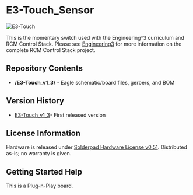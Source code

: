 # E3-Touch_Sensor

![E3-Touch](https://engineering3.org/wp-content/uploads/GitHub/E3-Touch.jpg)

This is the momentary switch used with the Engineering^3 curriculum and RCM Control Stack. Please see [Engineering3](http://engineering3.org/) for more information on the complete RCM Control Stack project.


Repository Contents
-------------------

* **/E3-Touch_v1_3/** - Eagle schematic/board files, gerbers, and BOM


Version History
---------------
* [E3-Touch_v1_3](https://github.com/Engineering-3/E3-Touch_Sensor/tree/master/E3-Touch_Sensor_v1)- First released version


License Information
-------------------
Hardware is released under [Solderpad Hardware License v0.51](http://solderpad.org/licenses/SHL-0.51/).
Distributed as-is; no warranty is given.


Getting Started Help
--------------------
This is a Plug-n-Play board.

